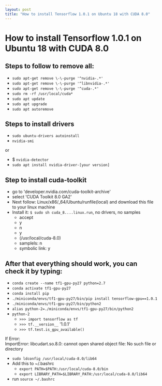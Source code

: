 ```yaml
---
layout: post
title: "How to install Tensorflow 1.0.1 on Ubuntu 18 with CUDA 8.0"
---
```

# How to install Tensorflow 1.0.1 on Ubuntu 18 with CUDA 8.0
  
  
## Steps to follow to remove all:
- `sudo apt-get remove \-\-purge '^nvidia-.*'`
- `sudo apt-get remove \-\-purge '^libnvidia-.*'`
- `sudo apt-get remove \-\-purge '^cuda-.*'`
- `sudo rm -rf /usr/local/cuda*`
- `sudo apt update`
- `sudo apt upgrade`
- `sudo apt autoremove`

## Steps to install drivers
- `sudo ubuntu-drivers autoinstall`
- `nvidia-smi`

or
 
- $ `nvidia-detector`
- `sudo apt install nvidia-driver-[your version]`

## Step to install cuda-toolkit
- go to 'developer.nvidia.com/cuda-toolkit-archive'
- select 'CUDA Toolkit 8.0 GA2'
- Next follow: Linux/x86/_64/Ubuntu/runfile(local) and download this file to your linux machine
- Install it: `$ sudo sh cuda_8....linux.run`, no drivers, no samples  
    - accept
    - y
    - n
    - y
    - (/usr/local/cuda-8.0)
    - samplels: n
    - symbolic link: y


## After that everything should work, you can check it by typing:
- `conda create --name tf1-gpu-py27 python=2.7`
- `conda activate tf1-gpu-py27`
- `conda install pip`
- `./miniconda/envs/tf1-gpu-py27/bin/pip install tensorflow-gpu==1.0.1`
- `./miniconda/envs/tf1-gpu-py27/bin/python2`
- `alias python-2=./miniconda/envs/tf1-gpu-py27/bin/python2`
- `python-2`
    - `>>> import tensorflow as tf`
    - `>>> tf.__version__`
    '1.0.1'
    - `>>> tf.test.is_gpu_available()`

If Error:  
ImportError: libcudart.so.8.0: cannot open shared object file: No such file or directory
- `sudo ldconfig /usr/local/cuda-8.0/lib64`
- Add this to ~/.bashrc 
    - `export PATH=$PATH:/usr/local/cuda-8.0/bin`
    -  `export LIBRARY_PATH=$LIBRARY_PATH:/usr/local/cuda-8.0/lib64`
- run `source ~/.bashrc`

<!-- - `cuda cad output`; -->
